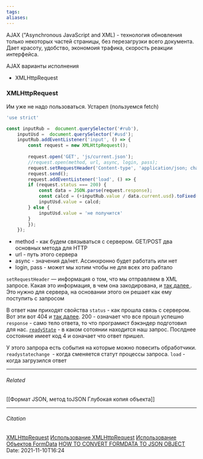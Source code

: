 ```yaml
---
tags: 
aliases: 
---
```

AJAX ("Asynchronous JavaScript and XML) - технология обновления только некоторых частей страницы, без перезагрузки всего документа. Дает красоту, удобство, экономоия трафика, скорость реакции интерфейса. 

AJAX варианты исполнения
- XMLHttpRequest

### XMLHttpRequest
Им уже не надо пользоваться. Устарел (пользуемся fetch)
```js
'use strict'

const inputRub =  document.querySelector('#rub'),
	inputUsd =  document.querySelector('#usd');
	inputRub.addEventListener('input', () => {
		const request = new XMLHttpRequest();
		
		request.open('GET', 'js/current.json');
		//request.open(method, url, async, login, pass);
		request.setRequestHeader('Content-type', 'application/json; charset=utf-8');
		request.send();
		request.addEventListener('load', () => {
		if (request.status === 200) {
			const data = JSON.parse(request.response);
			const calcd = (+inputRub.value / data.current.usd).toFixed(0);
			inputUsd.value = calcd;
		} else {
			inputUsd.value = 'не получится'
		}
		});			
	}); 
```
- method - как будем связываться с сервером. GET/POST два основных метода для HTTP
- url -  путь этого сервера
- async - значения да/нет. Ассинхронно будет работать или нет 
- login, pass - может мы хотим чтобы не для всех это рабтало

`setRequestHeader` — информация о том, что мы отправляем в XML запросе. Какая это информация, в чем она закодирована, и [так далее ](https://ru.wikipedia.org/wiki/%D0%97%D0%B0%D0%B3%D0%BE%D0%BB%D0%BE%D0%B2%D0%BA%D0%B8_HTTP). Это нужно для сервера, на основании этого он решает как ему поступить с запросом

В ответ нам приходят свойства
`status` - как прошла связь с сервером. Вот эти вот 404 и [так далее](https://ru.wikipedia.org/wiki/%D0%A1%D0%BF%D0%B8%D1%81%D0%BE%D0%BA_%D0%BA%D0%BE%D0%B4%D0%BE%D0%B2_%D1%81%D0%BE%D1%81%D1%82%D0%BE%D1%8F%D0%BD%D0%B8%D1%8F_HTTP). 200 - означает что все прошл успешно
`response` - само тело ответа, то что програмист бэкэндер подготовил для нас.
[`readyState`](https://developer.mozilla.org/ru/docs/Web/API/XMLHttpRequest/readyState) - в каком сотоянии находится наш запрос. Послднее состояние имеет код  4 и означает что ответ пришел.

У этого запрора есть события на которые можно повесить обработчики.
`readystatechange `- когда сменяется статут процессы запроса.
`load` - когда загрузился ответ



---
###### Related 
[[Формат JSON, метод toJSON Глубокая копия объекта]]

---
###### Citation

[XMLHttpRequest](https://developer.mozilla.org/ru/docs/Web/API/XMLHttpRequest)
[Использование XMLHttpRequest](https://developer.mozilla.org/ru/docs/Web/API/XMLHttpRequest/Using_XMLHttpRequest)
[Использование Объектов FormData](https://developer.mozilla.org/ru/docs/Web/API/FormData/Using_FormData_Objects)
[HOW TO CONVERT FORMDATA TO JSON OBJECT](https://ilikekillnerds.com/2017/09/convert-formdata-json-object/)
Date: 2021-11-10T16:24

